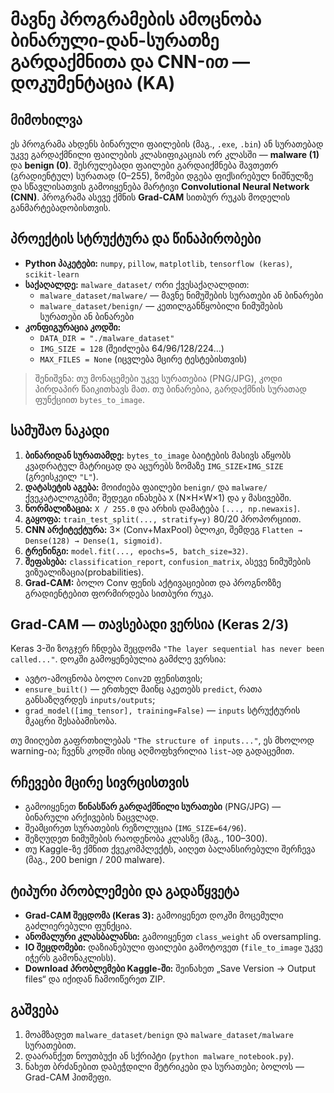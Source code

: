 # მავნე პროგრამების ამოცნობა ბინარული-დან-სურათზე გარდაქმნითა და CNN-ით — დოკუმენტაცია (KA)

## მიმოხილვა
ეს პროგრამა ახდენს ბინარული ფაილების (მაგ., `.exe`, `.bin`) ან სურათებად უკვე გარდაქმნილი ფაილების კლასიფიკაციას ორ კლასში — **malware (1)** და **benign (0)**. შესრულებადი ფაილები გარდაიქმნება შავთეთრ (გრადიენტულ) სურათად (0–255), ზომები დგება ფიქსირებულ ნიშნულზე და სწავლისათვის გამოიყენება მარტივი **Convolutional Neural Network (CNN)**. პროგრამა ასევე ქმნის **Grad-CAM** სითბურ რუკას მოდელის განმარტებადობისთვის.

## პროექტის სტრუქტურა და წინაპირობები
- **Python პაკეტები:** `numpy`, `pillow`, `matplotlib`, `tensorflow (keras)`, `scikit-learn`  
- **საქაღალდე:** `malware_dataset/` ორი ქვესაქაღალდით:
  - `malware_dataset/malware/` — მავნე ნიმუშების სურათები ან ბინარები
  - `malware_dataset/benign/` — კეთილგანწყობილი ნიმუშების სურათები ან ბინარები  
- **კონფიგურაცია კოდში:**
  - `DATA_DIR = "./malware_dataset"`
  - `IMG_SIZE = 128` (შეიძლება 64/96/128/224…)
  - `MAX_FILES = None` (იცვლება მცირე ტესტებისთვის)

> შენიშვნა: თუ მონაცემები უკვე სურათებია (PNG/JPG), კოდი პირდაპირ წაიკითხავს მათ. თუ ბინარებია, გარდაქმნის სურათად ფუნქციით `bytes_to_image`.

## სამუშაო ნაკადი
1. **ბინარიდან სურათამდე:** `bytes_to_image` ბაიტების მასივს აწყობს კვადრატულ მატრიცად და აცურებს ზომაზე `IMG_SIZE×IMG_SIZE` (გრეისკეილ `"L"`).
2. **დატასეტის აგება:** მოიძიება ფაილები `benign/` და `malware/` ქვეკატალოგებში; შედეგი ინახება `X` (N×H×W×1) და `y` მასივებში.
3. **ნორმალიზაცია:** `X / 255.0` და არხის დამატება `[..., np.newaxis]`.
4. **გაყოფა:** `train_test_split(..., stratify=y)` 80/20 პროპორციით.
5. **CNN არქიტექტურა:** 3× (Conv+MaxPool) ბლოკი, შემდეგ `Flatten → Dense(128) → Dense(1, sigmoid)`.
6. **ტრენინგი:** `model.fit(..., epochs=5, batch_size=32)`.
7. **შეფასება:** `classification_report`, `confusion_matrix`, ასევე ნიმუშების ვიზუალიზაცია(probabilities).
8. **Grad-CAM:** ბოლო Conv ფენის აქტივაციებით და პროგნოზზე გრადიენტებით ფორმირდება სითბური რუკა.

## Grad-CAM — თავსებადი ვერსია (Keras 2/3)
Keras 3-ში ზოგჯერ ჩნდება შეცდომა `"The layer sequential has never been called..."`. დოკში გამოყენებულია გამძლე ვერსია:
- ავტო-ამოცნობა ბოლო `Conv2D` ფენისთვის;
- `ensure_built()` — ერთხელ მაინც აკეთებს `predict`, რათა განსაზღვრდეს `inputs/outputs`;
- `grad_model([img_tensor], training=False)` — `inputs` სტრუქტურის მკაცრი შესაბამისობა.

თუ მიიღებთ გაფრთხილებას `"The structure of inputs..."`, ეს მხოლოდ warning-ია; ჩვენს კოდში ისიც აღმოფხვრილია `list`-ად გადაცემით.

## რჩევები მცირე სივრცისთვის
- გამოიყენეთ **წინასწარ გარდაქმნილი სურათები** (PNG/JPG) — ბინარული არქივების ნაცვლად.
- შეამცირეთ სურათების რეზოლუცია (`IMG_SIZE=64/96`).
- შეზღუდეთ ნიმუშების რაოდენობა კლასზე (მაგ., 100–300).
- თუ Kaggle-ზე ქმნით ქვეკომპლექტს, აიღეთ ბალანსირებული შერჩევა (მაგ., 200 benign / 200 malware).

## ტიპური პრობლემები და გადაწყვეტა
- **Grad-CAM შეცდომა (Keras 3):** გამოიყენეთ დოკში მოცემული გაძლიერებული ფუნქცია.
- **ანომალური კლასბალანსი:** გამოიყენეთ `class_weight` ან oversampling.
- **IO შეცდომები:** დაზიანებული ფაილები გამოტოვეთ (`file_to_image` უკვე იჭერს გამონაკლისს).
- **Download პრობლემები Kaggle-ში:** შეინახეთ „Save Version → Output files“ და იქიდან ჩამოიწერეთ ZIP.

## გაშვება
1. მოამზადეთ `malware_dataset/benign` და `malware_dataset/malware` სურათებით.
2. დაარანქეთ ნოუთბუქი ან სქრიპტი (`python malware_notebook.py`).
3. ნახეთ ბრძანებით დაბეჭდილი მეტრიკები და სურათები; ბოლოს — Grad-CAM ჰითმეფი.
